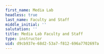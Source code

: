 ```yaml
---
first_name: Media Lab
headless: true
last_name: Faculty and Staff
middle_initial: ''
salutation: ''
title: Media Lab Faculty and Staff
type: instructor
uid: d9cb937e-68d2-53a7-f812-696a7702697a
---
```

